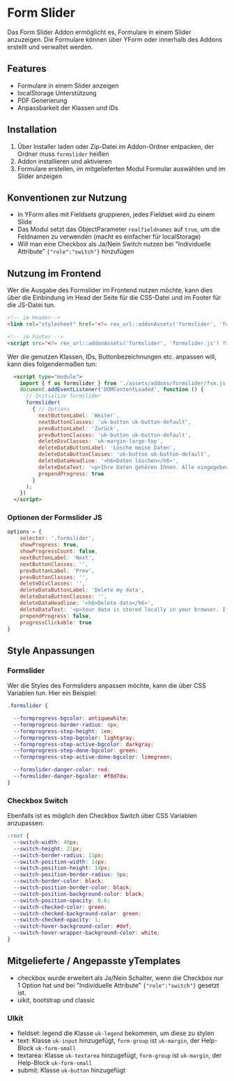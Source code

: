 # Form Slider

Das Form Slider Addon ermöglicht es, Formulare in einem Slider anzuzeigen. Die Formulare können über YForm oder innerhalb des Addons erstellt und verwaltet werden.

## Features

- Formulare in einem Slider anzeigen
- localStorage Unterstützung
- PDF Generierung
- Anpassbarkeit der Klassen und IDs

## Installation

1. Über Installer laden oder Zip-Datei im Addon-Ordner entpacken, der Ordner muss `formslider` heißen
2. Addon installieren und aktivieren
3. Formulare erstellen, im mitgelieferten Modul Formular auswählen und im Slider anzeigen

## Konventionen zur Nutzung

- In YForm alles mit Fieldsets gruppieren, jedes Fieldset wird zu einem Slide
- Das Modul setzt das ObjectParameter `realfieldnames` auf `true`, um die Feldnamen zu verwenden (macht es einfacher für localStorage)
- Will man eine Checkbox als Ja/Nein Switch nutzen bei "Individuelle Attribute" `{"role":"switch"}` hinzufügen


## Nutzung im Frontend

Wer die Ausgabe des Formslider im Frontend nutzen möchte, kann dies über die Einbindung im Head der Seite für die CSS-Datei und im Footer für die JS-Datei tun.

```html
<!-- im Header-->
<link rel="stylesheet" href="<?= rex_url::addonAssets('formslider', 'formslider.css') ?>">

<!-- im Footer -->
<script src="<?= rex_url::addonAssets('formslider', 'formslider.js') ?>"></script>
```

Wer die genutzen Klassen, IDs, Buttonbezeichnungen etc. anpassen will, kann dies folgendermaßen tun:

```html
  <script type="module">
    import { f as formslider } from './assets/addons/formslider/fsm.js';
    document.addEventListener('DOMContentLoaded', function () {
      // Initialize formslider
      formslider(
        { // Options
          nextButtonLabel: 'Weiter',
          nextButtonClasses: 'uk-button uk-button-default',
          prevButtonLabel: 'Zurück',
          prevButtonClasses: 'uk-button uk-button-default',
          deleteDivClasses: 'uk-margin-large-top',
          deleteDataButtonLabel: 'Lösche meine Daten',
          deleteDataButtonClasses: 'uk-button uk-button-default',
          deleteDataHeadline: '<h6>Daten löschen</h6>',
          deleteDataText: '<p>Ihre Daten gehören Ihnen. Alle eingegebenen Daten werden lokal in Ihrem Browser gespeichert. Kehren Sie zu dieser Seite zurück, werden Ihre eingegeben Daten wiederhergestellt. Sie können die Daten löschen, indem Sie ihren Browser-Cache / Cookies löschen oder indem Sie auf den untentstehenden Button klicken. (An einem öffentlichen Rechner sollten Sie die Daten auf jeden Fall löschen.)</p>',
          prependProgress: true
        }
      );
    })
  </script>
```

### Optionen der Formslider JS

```js
options = {
    selector: '.formslider',
    showProgress: true,
    showProgressCount: false,
    nextButtonLabel: 'Next',
    nextButtonClasses: '',
    prevButtonLabel: 'Prev',
    prevButtonClasses: '',
    deleteDivClasses: '',
    deleteDataButtonLabel: 'Delete my data',
    deleteDataButtonClasses: '',
    deleteDataHeadline: '<h6>Delete data</h6>',
    deleteDataText: '<p>Your data is stored locally in your browser. If you want to delete your data, you can do so by clicking the button below. (If you are on a public computer, you should delete your data.)</p>',
    prependProgress: false,
    progressClickable: true
}
```

## Style Anpassungen

### Formslider

Wer die Styles des Formsliders anpassen möchte, kann die über CSS Variablen tun. Hier ein Beispiel:

```css
.formslider {

  --formprogress-bgcolor: antiquewhite;
  --formprogress-border-radius: 4px;
  --formprogress-step-height: 1em;
  --formprogress-step-bgcolor: lightgray;
  --formprogress-step-active-bgcolor: darkgray;
  --formprogress-step-done-bgcolor: green;
  --formprogress-step-active-done-bgcolor: limegreen;

  --formslider-danger-color: red;
  --formslider-danger-bgcolor: #f8d7da;
}
```

### Checkbox Switch

Ebenfalls ist es möglich den Checkbox Switch über CSS Variablen anzupassen:

```css
:root {
  --switch-width: 40px;
  --switch-height: 21px;
  --switch-border-radius: 11px;
  --switch-position-width: 14px;
  --switch-position-height: 14px;
  --switch-position-border-radius: 9px;
  --switch-border-color: black;
  --switch-position-border-color: black;
  --switch-position-background-color: black;
  --switch-position-opacity: 0.6;
  --switch-checked-color: green;
  --switch-checked-background-color: green;
  --switch-checked-opacity: 1;
  --switch-hover-background-color: #def;
  --switch-hover-wrapper-background-color: white;
}
```

## Mitgelieferte / Angepasste yTemplates

- checkbox wurde erweitert als Ja/Nein Schalter, wenn die Checkbox nur 1 Option hat und bei "Individuelle Attribute" `{"role":"switch"}` gesetzt ist.
- uikit, bootstrap und classic

### UIkit
- fieldset: legend die Klasse `uk-legend` bekommen, um diese zu stylen
- text: Klasse `uk-input` hinzugefügt, `form-group` ist `uk-margin`, der Help-Block `uk-form-small`
- textarea: Klasse `uk-textarea` hinzugefügt, `form-group` ist `uk-margin`, der Help-Block `uk-form-small`
- submit: Klasse `uk-button` hinzugefügt